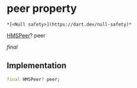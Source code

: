 


# peer property




    *[<Null safety>](https://dart.dev/null-safety)*


[HMSPeer](../../model_hms_peer/HMSPeer-class.md)? peer
  
_final_






## Implementation

```dart
final HMSPeer? peer;


```







